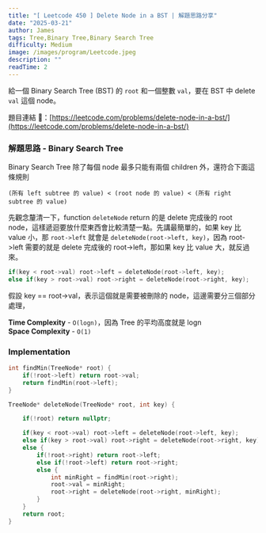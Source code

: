 ```yaml
---
title: "[ Leetcode 450 ] Delete Node in a BST | 解題思路分享"
date: "2025-03-21"
author: James
tags: Tree,Binary Tree,Binary Search Tree
difficulty: Medium
image: /images/program/Leetcode.jpeg
description: ""
readTime: 2
---
```


給一個 Binary Search Tree (BST) 的 `root` 和一個整數 `val`，要在 BST 中 delete `val` 這個 node。

題目連結 🔗：[https://leetcode.com/problems/delete-node-in-a-bst/](https://leetcode.com/problems/delete-node-in-a-bst/)

### **解題思路 - Binary Search Tree**

Binary Search Tree 除了每個 node 最多只能有兩個 children 外，還符合下面這條規則

```
(所有 left subtree 的 value) < (root node 的 value) < (所有 right subtree 的 value)
```

先觀念釐清一下，function `deleteNode` return 的是 delete 完成後的 root node，這樣遞迴要放什麼東西會比較清楚一點。先講最簡單的，如果 key 比 value 小，那 `root->left` 就會是 `deleteNode(root->left, key)`，因為 root->left 需要的就是 delete 完成後的 root->left，那如果 key 比 value 大，就反過來。

```cpp
if(key < root->val) root->left = deleteNode(root->left, key);
else if(key > root->val) root->right = deleteNode(root->right, key);
```

假設 key == root->val，表示這個就是需要被刪除的 node，這邊需要分三個部分處理，

**Time Complexity** - `O(logn)`，因為 Tree 的平均高度就是 logn<br>
**Space Complexity** - `O(1)`

### **Implementation**

```cpp
int findMin(TreeNode* root) {
    if(!root->left) return root->val;
    return findMin(root->left);
}

TreeNode* deleteNode(TreeNode* root, int key) {

    if(!root) return nullptr;

    if(key < root->val) root->left = deleteNode(root->left, key);
    else if(key > root->val) root->right = deleteNode(root->right, key);
    else {
        if(!root->right) return root->left;
        else if(!root->left) return root->right;
        else {
            int minRight = findMin(root->right);
            root->val = minRight;
            root->right = deleteNode(root->right, minRight);
        }
    }
    return root;
}
```